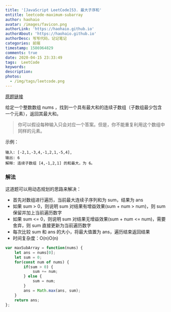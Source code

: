 ```yaml
---
title: '[JavaScript LeetCode]53. 最大子序和'
entitle: leetcode-maximum-subarray
author: haohaio
avatar: /images/favicon.png
authorLink: 'https://haohaio.github.io'
authorAbout: 'https://haohaio.github.io'
authorDesc: 写写代码，记记笔记
categories: 前端
timestamp: 1586964829
comments: true
date: 2020-04-15 23:33:49
tags:  LeetCode
keywords:
description:
photos:
  - /img/tags/leetcode.png
---
```


[原题链接](https://leetcode-cn.com/problems/maximum-subarray/)

给定一个整数数组 nums ，找到一个具有最大和的连续子数组（子数组最少包含一个元素），返回其最大和。

> 你可以假设每种输入只会对应一个答案。但是，你不能重复利用这个数组中同样的元素。

示例：

```code
输入: [-2,1,-3,4,-1,2,1,-5,4],
输出: 6
解释: 连续子数组 [4,-1,2,1] 的和最大，为 6。
```

### 解法

这道题可以用动态规划的思路来解决：

- 首先对数组进行遍历，当前最大连续子序列和为 sum，结果为 ans
- 如果 sum > 0，则说明 sum 对结果有增益效果(sum + num > num)，则 sum 保留并加上当前遍历数字
- 如果 sum <= 0，则说明 sum 对结果无增益效果(sum + num <= num)，需要舍弃，则 sum 直接更新为当前遍历数字
- 每次比较 sum 和 ans 的大小，将最大值置为 ans，遍历结束返回结果
- 时间复杂度：O(n)O(n)

```js
var maxSubArray = function(nums) {
    let ans = nums[0];
    let sum = 0;
    for(const num of nums) {
        if(sum > 0) {
            sum += num;
        } else {
            sum = num;
        }
        ans = Math.max(ans, sum);
    }
    return ans;
};
```
